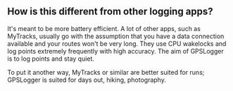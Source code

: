## How is this different from other logging apps?

It's meant to be more battery efficient. A lot of other apps, such as MyTracks, usually go with the assumption that you have a data connection available and your routes won't be very long. They use CPU wakelocks and log points extremely frequently with high accuracy. The aim of GPSLogger is to log points and stay quiet.  

To put it another way, MyTracks or similar are better suited for runs; GPSLogger is suited for days out, hiking, photography.

